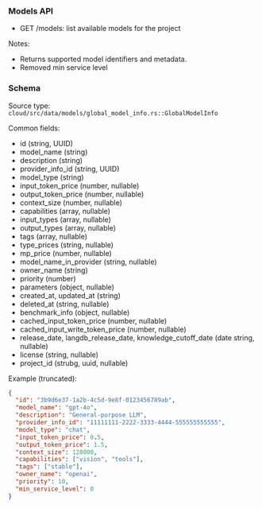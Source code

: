 ### Models API

- GET /models: list available models for the project

Notes:
- Returns supported model identifiers and metadata.
- Removed min service level

### Schema

Source type: `cloud/src/data/models/global_model_info.rs::GlobalModelInfo`

Common fields:
- id (string, UUID)
- model_name (string)
- description (string)
- provider_info_id (string, UUID)
- model_type (string)
- input_token_price (number, nullable)
- output_token_price (number, nullable)
- context_size (number, nullable)
- capabilities (array<string>, nullable)
- input_types (array<string>, nullable)
- output_types (array<string>, nullable)
- tags (array<string>, nullable)
- type_prices (string, nullable)
- mp_price (number, nullable)
- model_name_in_provider (string, nullable)
- owner_name (string)
- priority (number)
- parameters (object, nullable)
- created_at, updated_at (string)
- deleted_at (string, nullable)
- benchmark_info (object, nullable)
- cached_input_token_price (number, nullable)
- cached_input_write_token_price (number, nullable)
- release_date, langdb_release_date, knowledge_cutoff_date (date string, nullable)
- license (string, nullable)
- project_id (strubg, uuid, nullable)

Example (truncated):
```json
{
  "id": "3b9d6e37-1a2b-4c5d-9e8f-0123456789ab",
  "model_name": "gpt-4o",
  "description": "General-purpose LLM",
  "provider_info_id": "11111111-2222-3333-4444-555555555555",
  "model_type": "chat",
  "input_token_price": 0.5,
  "output_token_price": 1.5,
  "context_size": 128000,
  "capabilities": ["vision", "tools"],
  "tags": ["stable"],
  "owner_name": "openai",
  "priority": 10,
  "min_service_level": 0
}
```
